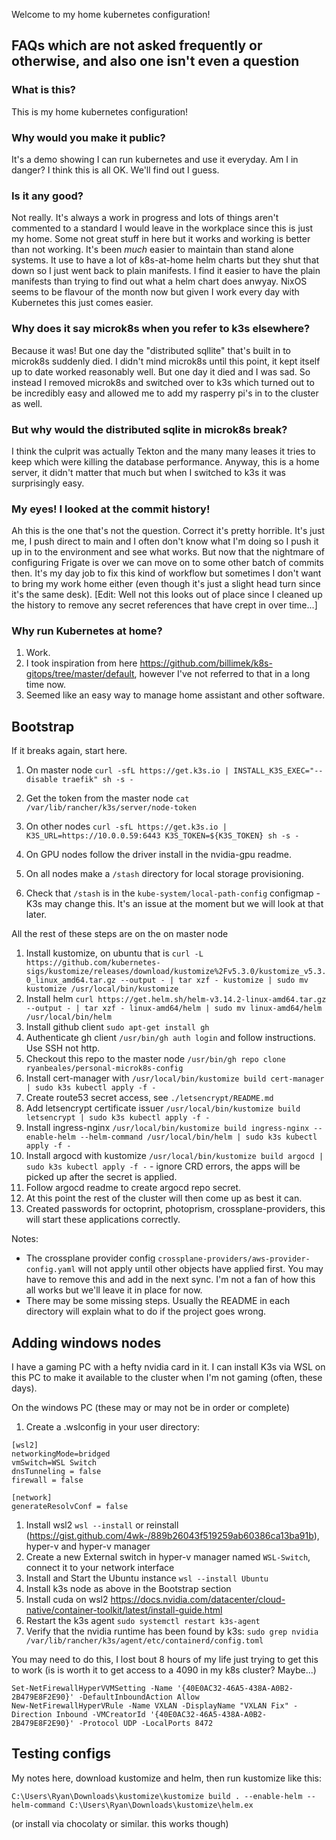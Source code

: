Welcome to my home kubernetes configuration!

## FAQs which are not asked frequently or otherwise, and also one isn't even a question

### What is this?
This is my home kubernetes configuration!

### Why would you make it public?
It's a demo showing I can run kubernetes and use it everyday. Am I in danger? I think this is all OK. We'll find out I guess.

### Is it any good?
Not really. It's always a work in progress and lots of things aren't commented to a standard I would leave in the workplace since this is just my home. Some not great stuff in here but it works and working is better than not working. It's been _much_ easier to maintain than stand alone systems. It use to have a lot of k8s-at-home helm charts but they shut that down so I just went back to plain manifests. I find it easier to have the plain manifests than trying to find out what a helm chart does anwyay. NixOS seems to be flavour of the month now but given I work every day with Kubernetes this just comes easier.

### Why does it say microk8s when you refer to k3s elsewhere?
Because it was! But one day the "distributed sqllite" that's built in to microk8s suddenly died. I didn't mind microk8s until this point, it kept itself up to date worked reasonably well. But one day it died and I was sad. So instead I removed microk8s and switched over to k3s which turned out to be incredibly easy and allowed me to add my rasperry pi's in to the cluster as well. 

### But why would the distributed sqlite in microk8s break?
I think the culprit was actually Tekton and the many many leases it tries to keep which were killing the database performance. Anyway, this is a home server, it didn't matter that much but when I switched to k3s it was surprisingly easy.

### My eyes! I looked at the commit history!
Ah this is the one that's not the question. Correct it's pretty horrible. It's just me, I push direct to main and I often don't know what I'm doing so I push it up in to the environment and see what works. But now that the nightmare of configuring Frigate is over we can move on to some other batch of commits then. It's my day job to fix this kind of workflow but sometimes I don't want to bring my work home either (even though it's just a slight head turn since it's the same desk). [Edit: Well not this looks out of place since I cleaned up the history to remove any secret references that have crept in over time...]

### Why run Kubernetes at home?
1. Work.
1. I took inspiration from here https://github.com/billimek/k8s-gitops/tree/master/default, however I've not referred to that in a long time now.
1. Seemed like an easy way to manage home assistant and other software.

## Bootstrap
If it breaks again, start here.
1. On master node `curl -sfL https://get.k3s.io | INSTALL_K3S_EXEC="--disable traefik" sh -s -`
1. Get the token from the master node `cat /var/lib/rancher/k3s/server/node-token`

1. On other nodes `curl -sfL https://get.k3s.io | K3S_URL=https://10.0.0.59:6443 K3S_TOKEN=${K3S_TOKEN} sh -s -`
1. On GPU nodes follow the driver install in the nvidia-gpu readme.
1. On all nodes make a `/stash` directory for local storage provisioning.
1. Check that `/stash` is in the `kube-system/local-path-config` configmap - K3s may change this. It's an issue at the moment but we will look at that later.

All the rest of these steps are on the on master node
1. Install kustomize, on ubuntu that is `curl -L https://github.com/kubernetes-sigs/kustomize/releases/download/kustomize%2Fv5.3.0/kustomize_v5.3.0_linux_amd64.tar.gz --output - | tar xzf - kustomize | sudo mv kustomize /usr/local/bin/kustomize`
1. Install helm `curl https://get.helm.sh/helm-v3.14.2-linux-amd64.tar.gz --output - | tar xzf - linux-amd64/helm | sudo mv linux-amd64/helm /usr/local/bin/helm`
1. Install github client `sudo apt-get install gh`
1. Authenticate gh client `/usr/bin/gh auth login` and follow instructions. Use SSH not http.
1. Checkout this repo to the master node `/usr/bin/gh repo clone ryanbeales/personal-microk8s-config`
1. Install cert-manager with `/usr/local/bin/kustomize build cert-manager | sudo k3s kubectl apply -f -`
1. Create route53 secret access, see `./letsencrypt/README.md`
1. Add letsencrypt certificate issuer `/usr/local/bin/kustomize build letsencrypt | sudo k3s kubectl apply -f -`
1. Install ingress-nginx `/usr/local/bin/kustomize build ingress-nginx --enable-helm --helm-command /usr/local/bin/helm | sudo k3s kubectl apply -f -`
1. Install argocd with kustomize `/usr/local/bin/kustomize build argocd | sudo k3s kubectl apply -f -` - ignore CRD errors, the apps will be picked up after the secret is applied.
1. Follow argocd readme to create argocd repo secret.
1. At this point the rest of the cluster will then come up as best it can.
1. Created passwords for octoprint, photoprism, crossplane-providers, this will start these applications correctly.

Notes:
- The crossplane provider config `crossplane-providers/aws-provider-config.yaml` will not apply until other objects have applied first. You may have to remove this and add in the next sync. I'm not a fan of how this all works but we'll leave it in place for now.
- There may be some missing steps. Usually the README in each directory will explain what to do if the project goes wrong.

## Adding windows nodes
I have a gaming PC with a hefty nvidia card in it. I can install K3s via WSL on this PC to make it available to the cluster when I'm not gaming (often, these days).

On the windows PC (these may or may not be in order or complete)
1. Create a .wslconfig in your user directory:
```
[wsl2]
networkingMode=bridged
vmSwitch=WSL Switch
dnsTunneling = false
firewall = false

[network]
generateResolvConf = false
```
1. Install wsl2 `wsl --install` or reinstall (https://gist.github.com/4wk-/889b26043f519259ab60386ca13ba91b), hyper-v and hyper-v manager
1. Create a new External switch in hyper-v manager named `WSL-Switch`, connect it to your network interface
1. Install and Start the Ubuntu instance `wsl --install Ubuntu`
1. Install k3s node as above in the Bootstrap section
1. Install cuda on wsl2 https://docs.nvidia.com/datacenter/cloud-native/container-toolkit/latest/install-guide.html
1. Restart the k3s agent `sudo systemctl restart k3s-agent`
1. Verify that the nvidia runtime has been found by k3s: `sudo grep nvidia /var/lib/rancher/k3s/agent/etc/containerd/config.toml`

You may need to do this, I lost bout 8 hours of my life just trying to get this to work (is is worth it to get access to a 4090 in my k8s cluster? Maybe...)
```
Set-NetFirewallHyperVVMSetting -Name '{40E0AC32-46A5-438A-A0B2-2B479E8F2E90}' -DefaultInboundAction Allow
New-NetFirewallHyperVRule -Name VXLAN -DisplayName "VXLAN Fix" -Direction Inbound -VMCreatorId '{40E0AC32-46A5-438A-A0B2-2B479E8F2E90}' -Protocol UDP -LocalPorts 8472
```

## Testing configs
My notes here, download kustomize and helm, then run kustomize like this:
```
C:\Users\Ryan\Downloads\kustomize\kustomize build . --enable-helm --helm-command C:\Users\Ryan\Downloads\kustomize\helm.ex
```
(or install via chocolaty or similar. this works though)